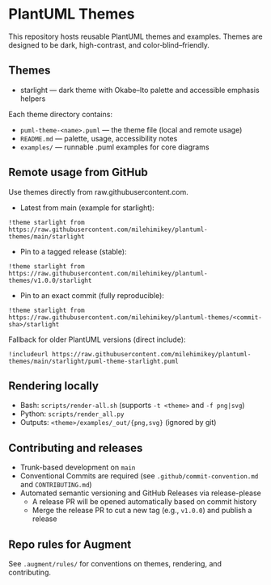 # PlantUML Themes

This repository hosts reusable PlantUML themes and examples. Themes are designed to be dark, high-contrast, and color‑blind–friendly.

## Themes

- starlight — dark theme with Okabe–Ito palette and accessible emphasis helpers

Each theme directory contains:
- `puml-theme-<name>.puml` — the theme file (local and remote usage)
- `README.md` — palette, usage, accessibility notes
- `examples/` — runnable .puml examples for core diagrams

## Remote usage from GitHub

Use themes directly from raw.githubusercontent.com.

- Latest from main (example for starlight):
```
!theme starlight from https://raw.githubusercontent.com/milehimikey/plantuml-themes/main/starlight
```
- Pin to a tagged release (stable):
```
!theme starlight from https://raw.githubusercontent.com/milehimikey/plantuml-themes/v1.0.0/starlight
```
- Pin to an exact commit (fully reproducible):
```
!theme starlight from https://raw.githubusercontent.com/milehimikey/plantuml-themes/<commit-sha>/starlight
```

Fallback for older PlantUML versions (direct include):
```
!includeurl https://raw.githubusercontent.com/milehimikey/plantuml-themes/main/starlight/puml-theme-starlight.puml
```

## Rendering locally

- Bash: `scripts/render-all.sh` (supports `-t <theme>` and `-f png|svg`)
- Python: `scripts/render_all.py`
- Outputs: `<theme>/examples/_out/{png,svg}` (ignored by git)

## Contributing and releases

- Trunk-based development on `main`
- Conventional Commits are required (see `.github/commit-convention.md` and `CONTRIBUTING.md`)
- Automated semantic versioning and GitHub Releases via release-please
  - A release PR will be opened automatically based on commit history
  - Merge the release PR to cut a new tag (e.g., `v1.0.0`) and publish a release

## Repo rules for Augment

See `.augment/rules/` for conventions on themes, rendering, and contributing.


